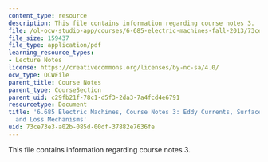 ```yaml
---
content_type: resource
description: This file contains information regarding course notes 3.
file: /ol-ocw-studio-app/courses/6-685-electric-machines-fall-2013/73ce73e3a02b085d00df37882e7636fe_MIT6_685F13_chapter3.pdf
file_size: 159437
file_type: application/pdf
learning_resource_types:
- Lecture Notes
license: https://creativecommons.org/licenses/by-nc-sa/4.0/
ocw_type: OCWFile
parent_title: Course Notes
parent_type: CourseSection
parent_uid: c29fb21f-78c1-d5f3-2da3-7a4fcd4e6791
resourcetype: Document
title: '6.685 Electric Machines, Course Notes 3: Eddy Currents, Surface Impedances
  and Loss Mechanisms'
uid: 73ce73e3-a02b-085d-00df-37882e7636fe
---
```

This file contains information regarding course notes 3.